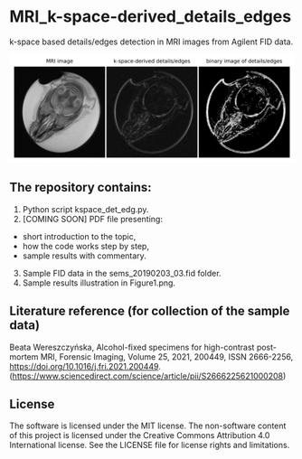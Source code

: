 # MRI_k-space-derived_details_edges
k-space based details/edges detection in MRI images from Agilent FID data.

![Figure1](Figure1.png)

## The repository contains:
1. Python script kspace_det_edg.py.
2. [COMING SOON] PDF file presenting:
- short introduction to the topic,
- how the code works step by step,
- sample results with commentary.
3. Sample FID data in the sems_20190203_03.fid folder.
4. Sample results illustration in Figure1.png.

## Literature reference (for collection of the sample data)
Beata Wereszczyńska, Alcohol-fixed specimens for high-contrast post-mortem MRI, Forensic Imaging, Volume 25, 2021, 200449, ISSN 2666-2256, https://doi.org/10.1016/j.fri.2021.200449. (https://www.sciencedirect.com/science/article/pii/S2666225621000208)

## License
The software is licensed under the MIT license. The non-software content of this project is licensed under the Creative Commons Attribution 4.0 International license. See the LICENSE file for license rights and limitations.
